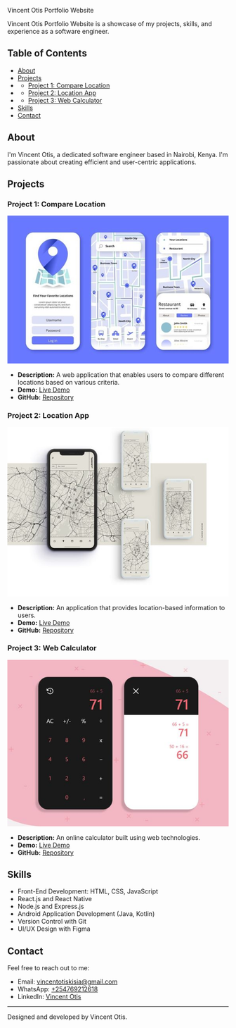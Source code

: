Vincent Otis Portfolio Website

Vincent Otis Portfolio Website is a showcase of my projects, skills, and experience as a software engineer.

## Table of Contents

- [About](#about)
- [Projects](#projects)
- - [Project 1: Compare Location](#project-1-compare-location)
- - [Project 2: Location App](#project-2-location-app)
- - [Project 3: Web Calculator](#project-3-web-calculator)
- [Skills](#skills)
- [Contact](#contact)

## About

I'm Vincent Otis, a dedicated software engineer based in Nairobi, Kenya. I'm passionate about creating efficient and user-centric applications.

## Projects

### Project 1: Compare Location

![Compare Location](lokesheni.jpg)

- **Description:** A web application that enables users to compare different locations based on various criteria.
- **Demo:** [Live Demo](https://otis-ke.github.io/user_location_compare.github.io/)
- **GitHub:** [Repository](https://github.com/otis-ke/user_location_compare.github.io)

### Project 2: Location App

![Location App](newpia.jpg)

- **Description:** An application that provides location-based information to users.
- **Demo:** [Live Demo](https://otis-ke.github.io/location_user.github.io/)
- **GitHub:** [Repository](https://github.com/otis-ke/location_user.github.io)

### Project 3: Web Calculator

![Web Calculator](last%20calc.jpg)

- **Description:** An online calculator built using web technologies.
- **Demo:** [Live Demo](https://otis-ke.github.io/calculator.github.io/)
- **GitHub:** [Repository](https://github.com/otis-ke/calculator.github.io)

<!-- Add more projects as needed -->

## Skills

- Front-End Development: HTML, CSS, JavaScript
- React.js and React Native
- Node.js and Express.js
- Android Application Development (Java, Kotlin)
- Version Control with Git
- UI/UX Design with Figma

## Contact

Feel free to reach out to me:

- Email: [vincentotiskisia@gmail.com](mailto:vincentotiskisia@gmail.com)
- WhatsApp: [+254769212618](https://api.whatsapp.com/send?phone=254769212618)
- LinkedIn: [Vincent Otis](https://www.linkedin.com/in/vincent-otis-1315b0235)

---

Designed and developed by Vincent Otis.

